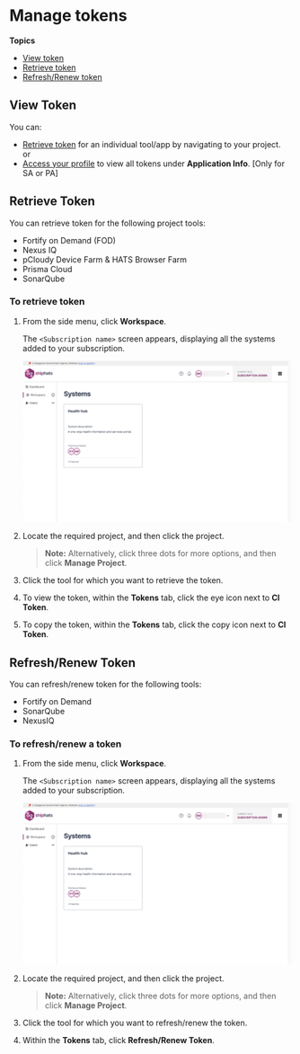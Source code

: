 # Manage tokens

**Topics**

- [View token](#view-token)
- [Retrieve token](#retrieve-token)
- [Refresh/Renew token](#refreshrenew-token)

## View Token

You can:
- [Retrieve token](#retrieve-token) for an individual tool/app by navigating to your project.
<br>or   
- [Access your profile](users-self-help) to view all tokens under **Application Info**. [Only for SA or PA]

## Retrieve Token

You can retrieve token for the following project tools:  

- Fortify on Demand (FOD)
- Nexus IQ
- pCloudy Device Farm & HATS Browser Farm
- Prisma Cloud
- SonarQube


### To retrieve token


1. From the side menu, click **Workspace**.
    
    The `<Subscription name>` screen appears, displaying all the systems added to your subscription.

    ![view systems](./images/view-systems.png)

1. Locate the required project, and then click the project.

    > **Note:** Alternatively, click three dots for more options, and then click **Manage Project**.

1. Click the tool for which you want to retrieve the token.

1. To view the token, within the **Tokens** tab, click the eye icon next to **CI Token**.
1. To copy the token, within the **Tokens** tab, click the copy icon next to **CI Token**.

<!--
1. In the **Manage Tool** window that appears, from the dropdown, select **Token & Key for pipeline**.

1. If requested, select the app name/key.

    The token appears under the **Token/Decoded Token ID** field. You can also view expiry date below the token.
    
1. Click the **Copy** button next to the token to copy the token.
-->
## Refresh/Renew Token

You can refresh/renew token for the following tools:
- Fortify on Demand
- SonarQube
- NexusIQ

### To refresh/renew a token


1. From the side menu, click **Workspace**.
    
    The `<Subscription name>` screen appears, displaying all the systems added to your subscription.

    ![view systems](./images/view-systems.png)

1. Locate the required project, and then click the project.

    > **Note:** Alternatively, click three dots for more options, and then click **Manage Project**.

1. Click the tool for which you want to refresh/renew the token.

1. Within the **Tokens** tab, click **Refresh/Renew Token**.



<!--
# Manage releases

**Topics**

- [Add release](#add-release)
- [Delete release](#delete-release)

## Add release

This feature is applicable only for FOD.

### To add a release in FOD

1. From the side menu, click **Projects** > **All Projects** to view all the projects in this subscription account. If needed, refer to [Switch account](manage-account).
1. Click the required project.
    > **Note:** Alternately, click three dots for more options, and then click **Manage Project**.
1. Click Fortify on Demand, and then click **Release**.

1. Click **New Release**.  
    The **Add New Release** window appears.
1. Enter a unique value in the **Release Name** field, and then select **Add**.  
    >**Note:** You can only use `a-z`, `A-Z`, `0-9`, `(`, `)`, `.`, `-`, and `_` characters for a release name.

    The newly added **Release Name** and **Release ID** appear in the list.


## Delete release

  There must be at least one release version in FOD, the system does not allow you to delete if there is just a single release version.

### To delete a release in FOD

1. From the side menu, click **Projects** > **All Projects** to view all the projects in this subscription account. If needed, refer to [Switch account](manage-account).
1. Click the required project.
    > **Note:** Alternately, click three dots for more options, and then click **Manage Project**.
1. Click Fortify on Demand, and then click **Release**.
1. Click the delete icon corresponding to the release version to be deleted.
    The **Remove FOD Release** window appears.
1. Type *REMOVE* to confirm, and click *Proceed**.
  The release version is deleted from here as well as from the Fortify **Releases** list.
>**Note**: You can reuse the name of the deleted version only after 72 hours.
-->